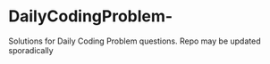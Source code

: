 # DailyCodingProblem-
Solutions for Daily Coding Problem questions. Repo may be updated sporadically 
